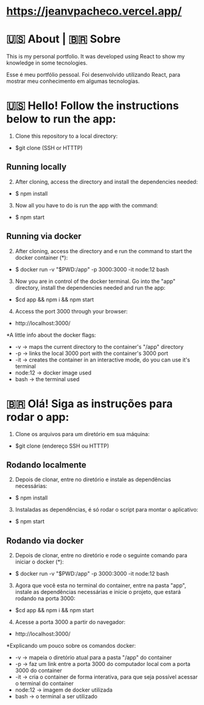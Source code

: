 # https://jeanvpacheco.vercel.app/

# 🇺🇸 About | 🇧🇷 Sobre

This is my personal portfolio. It was developed using React to show my knowledge in some tecnologies.

Esse é meu portfólio pessoal. Foi desenvolvido utilizando React, para mostrar meu conhecimento em algumas tecnologias.

# 🇺🇸 Hello! Follow the instructions below to run the app:

1. Clone this repository to a local directory:
- $git clone (SSH or HTTTP)

## Running locally

2. After cloning, access the directory and install the dependencies needed:
- $ npm install

3. Now all you have to do is run the app with the command:
- $ npm start

## Running via docker

2. After cloning, access the directory and e run the command to start the docker container (*):
- $ docker run -v "$PWD:/app" -p 3000:3000 -it node:12 bash

3. Now you are in control of the docker terminal. Go into the "app" directory, install the dependencies needed and run the app:
- $cd app && npm i && npm start

4. Access the port 3000 through your browser:
- http://localhost:3000/


*A little info about the docker flags:
- -v -> maps the current directory to the container's "/app" directory
- -p -> links the local 3000 port with the container's 3000 port
- -it -> creates the container in an interactive mode, do you can use it's terminal
- node:12 -> docker image used
- bash -> the terminal used

# 🇧🇷 Olá! Siga as instruções para rodar o app:

1. Clone os arquivos para um diretório em sua máquina:
- $git clone (endereço SSH ou HTTTP)

## Rodando localmente

2. Depois de clonar, entre no diretório e instale as dependências necessárias:
- $ npm install

3. Instaladas as dependências, é só rodar o script para montar o aplicativo:
- $ npm start

## Rodando via docker

2. Depois de clonar, entre no diretório e rode o seguinte comando para iniciar o docker (*):
- $ docker run -v "$PWD:/app" -p 3000:3000 -it node:12 bash

3. Agora que você esta no terminal do container, entre na pasta "app", instale as dependências necessárias e inicie o projeto, que estará rodando na porta 3000:
- $cd app && npm i && npm start

4. Acesse a porta 3000 a partir do navegador:
- http://localhost:3000/


*Explicando um pouco sobre os comandos docker:
- -v -> mapeia o diretório atual para a pasta "/app" do container
- -p -> faz um link entre a porta 3000 do computador local com a porta 3000 do container
- -it -> cria o container de forma interativa, para que seja possível acessar o terminal do container
- node:12 -> imagem de docker utilizada
- bash -> o terminal a ser utilizado
